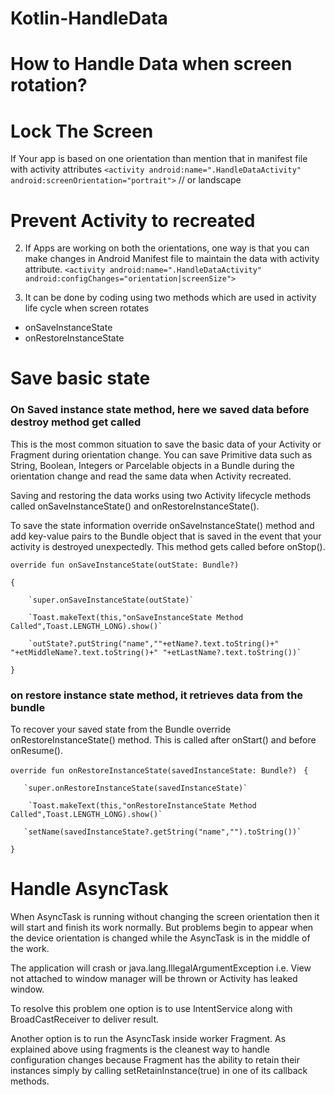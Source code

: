 # Kotlin-HandleData
# How to Handle Data when screen rotation?

# Lock The Screen
 If Your app is based on one orientation than mention that in manifest file with activity attributes
`<activity android:name=".HandleDataActivity"`
            `android:screenOrientation="portrait">` // or landscape
            
# Prevent Activity to recreated

2. If Apps are working on both the orientations, one way is that you can make changes in Android Manifest file to maintain the data with activity attribute.
   `<activity android:name=".HandleDataActivity"`
            `android:configChanges="orientation|screenSize">`

3. It can be done by coding using two methods which are used in activity life cycle when screen rotates
* onSaveInstanceState
* onRestoreInstanceState


# Save basic state
### On Saved instance state method, here we saved data before destroy method get called
 This is the most common situation to save the basic data of your Activity or Fragment during orientation change. You can save Primitive data such as String, Boolean, Integers or Parcelable objects in a Bundle during the orientation change and read the same data when Activity recreated.

Saving and restoring the data works using two Activity lifecycle methods called onSaveInstanceState() and onRestoreInstanceState().

To save the state information override onSaveInstanceState() method and add key-value pairs to the Bundle object that is saved in the event that your activity is destroyed unexpectedly. This method gets called before onStop().


`override fun onSaveInstanceState(outState: Bundle?) `

`{`

        `super.onSaveInstanceState(outState)`

        `Toast.makeText(this,"onSaveInstanceState Method Called",Toast.LENGTH_LONG).show()`

        `outState?.putString("name",""+etName?.text.toString()+" "+etMiddleName?.text.toString()+" "+etLastName?.text.toString())`


`}`


### on restore instance state method, it retrieves data from the bundle

To recover your saved state from the Bundle override onRestoreInstanceState() method. This is called after onStart() and before onResume().

`override fun onRestoreInstanceState(savedInstanceState: Bundle?) `
`{`
       
       `super.onRestoreInstanceState(savedInstanceState)`
        
        `Toast.makeText(this,"onRestoreInstanceState Method Called",Toast.LENGTH_LONG).show()`
       
       `setName(savedInstanceState?.getString("name","").toString())`

`}`
# Handle AsyncTask
When AsyncTask is running without changing the screen orientation then it will start and finish its work normally. But problems begin to appear when the device orientation is changed while the AsyncTask is in the middle of the work.

The application will crash or java.lang.IllegalArgumentException i.e. View not attached to window manager will be thrown or Activity has leaked window.

To resolve this problem one option is to use IntentService along with BroadCastReceiver to deliver result.

Another option is to run the AsyncTask inside worker Fragment. As explained above using fragments is the cleanest way to handle configuration changes because Fragment has the ability to retain their instances simply by calling setRetainInstance(true) in one of its callback methods.
